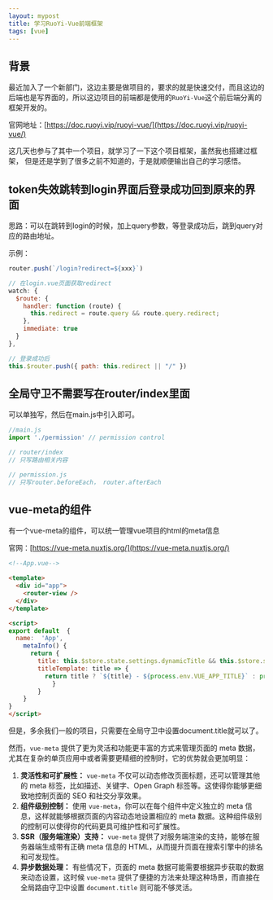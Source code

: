 ```yaml
---
layout: mypost
title: 学习RuoYi-Vue前端框架
tags: [vue]
---
```


## 背景

最近加入了一个新部门，这边主要是做项目的，要求的就是快速交付，而且这边的后端也是写界面的，所以这边项目的前端都是使用的`RuoYi-Vue`这个前后端分离的框架开发的。

官网地址：[https://doc.ruoyi.vip/ruoyi-vue/](https://doc.ruoyi.vip/ruoyi-vue/)

这几天也参与了其中一个项目，就学习了一下这个项目框架，虽然我也搭建过框架， 但是还是学到了很多之前不知道的，于是就顺便输出自己的学习感悟。

## token失效跳转到login界面后登录成功回到原来的界面

思路：可以在跳转到login的时候，加上query参数，等登录成功后，跳到query对应的路由地址。

示例：

```jsx
router.push(`/login?redirect=${xxx}`)

// 在login.vue页面获取redirect
watch: {
  $route: {
    handler: function (route) {
      this.redirect = route.query && route.query.redirect;
    },
    immediate: true
  }
},

// 登录成功后
this.$router.push({ path: this.redirect || "/" })
```

## 全局守卫不需要写在router/index里面

可以单独写，然后在main.js中引入即可。

```jsx
//main.js
import './permission' // permission control

// router/index
// 只写路由相关内容

// permission.js
// 只写router.beforeEach， router.afterEach
```

## vue-meta的组件

有一个vue-meta的组件，可以统一管理vue项目的html的meta信息

官网：[https://vue-meta.nuxtjs.org/](https://vue-meta.nuxtjs.org/)

```html
<!--App.vue-->

<template>
  <div id="app">
    <router-view />
  </div>
</template>

<script>
export default  {
  name:  'App',
    metaInfo() {
      return {
        title: this.$store.state.settings.dynamicTitle && this.$store.state.settings.title,
        titleTemplate: title => {
          return title ? `${title} - ${process.env.VUE_APP_TITLE}` : process.env.VUE_APP_TITLE
            }
        }
    }
}
</script>

```

但是，多余我们一般的项目，只需要在全局守卫中设置document.title就可以了。

然而，`vue-meta` 提供了更为灵活和功能更丰富的方式来管理页面的 meta 数据，尤其在复杂的单页应用中或者需要更精细的控制时，它的优势就会更加明显：

1. **灵活性和可扩展性：** `vue-meta` 不仅可以动态修改页面标题，还可以管理其他的 meta 标签，比如描述、关键字、Open Graph 标签等。这使得你能够更细致地控制页面的 SEO 和社交分享效果。
2. **组件级别控制：** 使用 `vue-meta`，你可以在每个组件中定义独立的 meta 信息，这样就能够根据页面的内容动态地设置相应的 meta 数据。这种组件级别的控制可以使得你的代码更具可维护性和可扩展性。
3. **SSR（服务端渲染）支持：** `vue-meta` 提供了对服务端渲染的支持，能够在服务器端生成带有正确 meta 信息的 HTML，从而提升页面在搜索引擎中的排名和可发现性。
4. **异步数据处理：** 有些情况下，页面的 meta 数据可能需要根据异步获取的数据来动态设置，这时候 `vue-meta` 提供了便捷的方法来处理这种场景，而直接在全局路由守卫中设置 `document.title` 则可能不够灵活。
